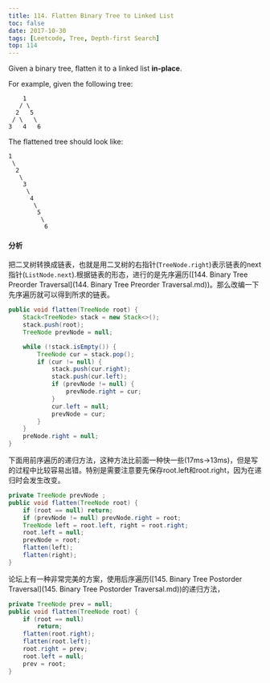 ```yaml
---
title: 114. Flatten Binary Tree to Linked List
toc: false
date: 2017-10-30
tags: [Leetcode, Tree, Depth-first Search]
top: 114
---
```


Given a binary tree, flatten it to a linked list **in-place**.

For example, given the following tree:

```
    1
   / \
  2   5
 / \   \
3   4   6
```

The flattened tree should look like:

```
1
 \
  2
   \
    3
     \
      4
       \
        5
         \
          6
```

#### 分析

把二叉树转换成链表，也就是用二叉树的右指针(`TreeNode.right`)表示链表的next指针(`ListNode.next`).根据链表的形态，进行的是先序遍历([144. Binary Tree Preorder Traversal](144. Binary Tree Preorder Traversal.md))。那么改编一下先序遍历就可以得到所求的链表。

```Java
public void flatten(TreeNode root) {
    Stack<TreeNode> stack = new Stack<>();
    stack.push(root);
    TreeNode prevNode = null;

    while (!stack.isEmpty()) {
        TreeNode cur = stack.pop();
        if (cur != null) {
            stack.push(cur.right);
            stack.push(cur.left);
            if (prevNode != null) {
                prevNode.right = cur;
            }
            cur.left = null;
            prevNode = cur;
        }
    }
    preNode.right = null;
}
```

下面用前序遍历的递归方法，这种方法比前面一种快一些(17ms->13ms)，但是写的过程中比较容易出错。特别是需要注意要先保存root.left和root.right，因为在递归时会发生改变。

```Java
private TreeNode prevNode ;
public void flatten(TreeNode root) {
    if (root == null) return;
    if (prevNode != null) prevNode.right = root;
    TreeNode left = root.left, right = root.right;
    root.left = null;
    prevNode = root;
    flatten(left);
    flatten(right);
}
```

论坛上有一种非常完美的方案，使用后序遍历([145. Binary Tree Postorder Traversal](145. Binary Tree Postorder Traversal.md))的递归方法，

```Java
private TreeNode prev = null;
public void flatten(TreeNode root) {
    if (root == null)
        return;
    flatten(root.right);
    flatten(root.left);
    root.right = prev;
    root.left = null;
    prev = root;
}
```
